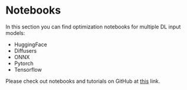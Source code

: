 # Notebooks

In this section you can find optimization notebooks for multiple DL input models:

- HuggingFace
- Diffusers
- ONNX
- Pytorch
- Tensorflow

Please check out notebooks and tutorials on GitHub at [this](https://github.com/nebuly-ai/nebuly/tree/main/optimization/speedster/notebooks) link.
